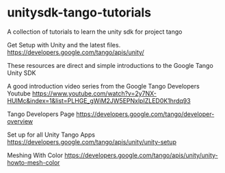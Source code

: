 # unitysdk-tango-tutorials
A collection of tutorials to learn the unity sdk for project tango

Get Setup with Unity and the latest files.
https://developers.google.com/tango/apis/unity/

These resources are direct and simple introductions to the Google Tango Unity SDK

A good introduction video series from the Google Tango Developers Youtube
https://www.youtube.com/watch?v=2y7NX-HUlMc&index=1&list=PLHGE_gWiM2JW5EPNxlpIZLED0K1hrdq93

Tango Developers Page
https://developers.google.com/tango/developer-overview

Set up for all Unity Tango Apps
https://developers.google.com/tango/apis/unity/unity-setup

Meshing With Color
https://developers.google.com/tango/apis/unity/unity-howto-mesh-color

